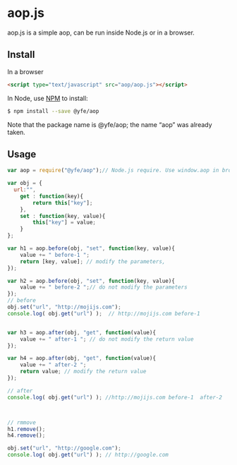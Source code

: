 aop.js
========

aop.js is a simple aop, can be run inside Node.js or in a browser.

## Install

In a browser

```html
<script type="text/javascript" src="aop/aop.js"></script>
```

In Node, use [NPM](http://npmjs.org) to install:

```bash
$ npm install --save @yfe/aop
```
Note that the package name is @yfe/aop; the name “aop” was already taken.

## Usage

```javascript
var aop = require("@yfe/aop");// Node.js require. Use window.aop in browser

var obj = {
  url:"",
	get : function(key){
		return this["key"];
	},
	set : function(key, value){
		this["key"] = value;
	} 
};

var h1 = aop.before(obj, "set", function(key, value){
	value += " before-1 ";
	return [key, value]; // modify the parameters, 
});

var h2 = aop.before(obj, "set", function(key, value){
	value += " before-2 ";// do not modify the parameters
});
// before
obj.set("url", "http://mojijs.com");
console.log( obj.get("url") );  // http://mojijs.com before-1


var h3 = aop.after(obj, "get", function(value){
	value += " after-1 "; // do not modify the return value
});

var h4 = aop.after(obj, "get", function(value){
	value += " after-2 "; 
	return value; // modify the return value
});

// after
console.log( obj.get("url") ); //http://mojijs.com before-1  after-2  



// rmmove 
h1.remove();
h4.remove();

obj.set("url", "http://google.com");
console.log( obj.get("url") ); // http://google.com 
```

